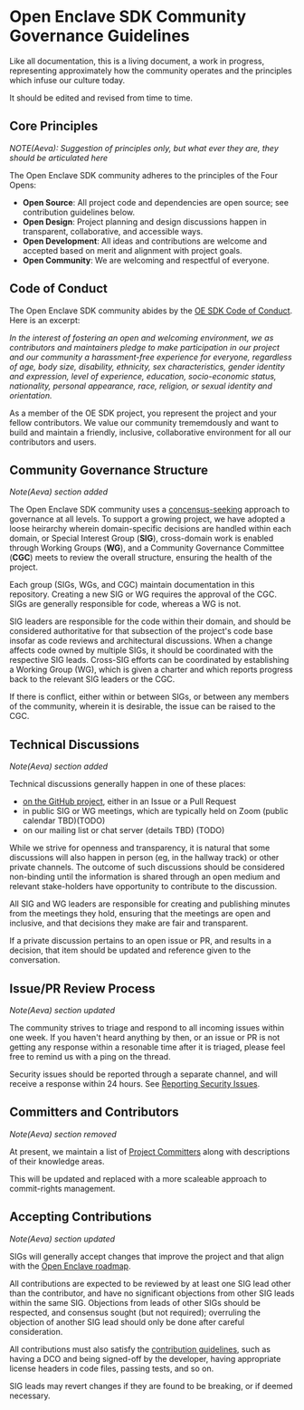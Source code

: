 Open Enclave SDK Community Governance Guidelines
==========================

Like all documentation, this is a living document, a work in progress, representing
approximately how the community operates and the principles which infuse our
culture today.

It should be edited and revised from time to time.

Core Principles
---------------
*NOTE(Aeva): Suggestion of principles only, but what ever they are, they should be articulated here*

The Open Enclave SDK community adheres to the principles of the Four Opens:

* **Open Source**: All project code and dependencies are open source; see contribution guidelines below.
* **Open Design**: Project planning and design discussions happen in transparent, collaborative, and accessible ways.
* **Open Development**: All ideas and contributions are welcome and accepted based on merit and alignment with project goals.
* **Open Community**: We are welcoming and respectful of everyone.


Code of Conduct
---------------

The Open Enclave SDK community abides by the
[OE SDK Code of Conduct](conduct/CodeOfConduct.md). Here is an
excerpt:

*In the interest of fostering an open and welcoming environment, we as
contributors and maintainers pledge to make participation in our project and our
community a harassment-free experience for everyone, regardless of age, body
size, disability, ethnicity, sex characteristics, gender identity and
expression, level of experience, education, socio-economic status, nationality,
personal appearance, race, religion, or sexual identity and orientation.*

As a member of the OE SDK project, you represent the project and your fellow
contributors. We value our community trememdously and want to build and maintain
a friendly, inclusive, collaborative environment for all our contributors and
users.

Community Governance Structure
------------------------------

*Note(Aeva) section added*

The Open Enclave SDK community uses a
[concensus-seeking](https://en.wikipedia.org/wiki/Consensus-seeking_decision-making)
approach to governance at all levels. To support a growing project, we have
adopted a loose heirarchy wherein domain-specific decisions are handled within
each domain, or Special Interest Group (**SIG**), cross-domain work is enabled
through Working Groups (**WG**), and a Community Governance Committee (**CGC**)
meets to review the overall structure, ensuring the health of the project.

Each group (SIGs, WGs, and CGC) maintain documentation in this repository.
Creating a new SIG or WG requires the approval of the CGC. SIGs are generally
responsible for code, whereas a WG is not.

SIG leaders are responsible for the code within their domain, and should be
considered authoritative for that subsection of the project's code base insofar
as code reviews and architectural discussions. When a change affects code owned
by multiple SIGs, it should be coordinated with the respective SIG leads.
Cross-SIG efforts can be coordinated by establishing a Working Group (WG), which
is given a charter and which reports progress back to the relevant SIG leaders
or the CGC.

If there is conflict, either within or between SIGs, or between any members of
the community, wherein it is desirable, the issue can be raised to the CGC.

Technical Discussions
---------------------

*Note(Aeva) section added*

Technical discussions generally happen in one of these places:

* [on the GitHub project](https://github.com/openenclave/openenclave), either in an Issue or a Pull Request
* in public SIG or WG meetings, which are typically held on Zoom (public calendar TBD)(TODO)
* on our mailing list or chat server (details TBD) (TODO)

While we strive for openness and transparency, it is natural that some
discussions will also happen in person (eg, in the hallway track) or other
private channels. The outcome of such discussions should be considered
non-binding until the information is shared through an open medium and relevant
stake-holders have opportunity to contribute to the discussion.

All SIG and WG leaders are responsible for creating and publishing minutes from
the meetings they hold, ensuring that the meetings are open and inclusive, and
that decisions they make are fair and transparent.

If a private discussion pertains to an open issue or PR, and results in a
decision, that item should be updated and reference given to the conversation.

Issue/PR Review Process
-----------------------

*Note(Aeva) section updated*

The community strives to triage and respond to all incoming issues within one
week. If you haven't heard anything by then, or an issue or PR is not getting
any response within a resonable time after it is triaged, please feel free to
remind us with a ping on the thread.

Security issues should be reported through a separate channel, and
will receive a response within 24 hours. See [Reporting Security
Issues](Contributing.md#reporting-security-issues).

Committers and Contributors
---------------------------

*Note(Aeva) section removed*

At present, we maintain a list of [Project Committers](Committers.md) along with
descriptions of their knowledge areas.

This will be updated and replaced with a more scaleable approach to
commit-rights management.

Accepting Contributions
-----------------------

*Note(Aeva) section updated*

SIGs will generally accept changes that improve the project and that align with the
[Open Enclave roadmap](https://github.com/openenclave/openenclave/projects).

All contributions are expected to be reviewed by at least one SIG lead other
than the contributor, and have no significant objections from other SIG leads
within the same SIG. Objections from leads of other SIGs should be respected,
and consensus sought (but not required); overruling the objection of another SIG
lead should only be done after careful consideration.

All contributions must also satisfy the
[contribution guidelines](Contributing.md), such as having a DCO and being
signed-off by the developer, having appropriate license headers in code files,
passing tests, and so on.

SIG leads may revert changes if they are found to be breaking, or if deemed necessary.
